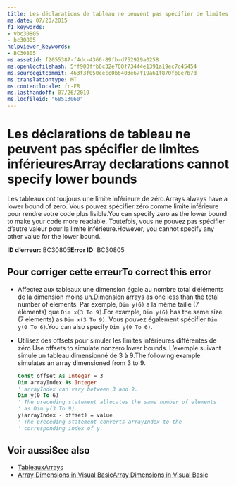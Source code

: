 ```yaml
---
title: Les déclarations de tableau ne peuvent pas spécifier de limites inférieures
ms.date: 07/20/2015
f1_keywords:
- vbc30805
- bc30805
helpviewer_keywords:
- BC30805
ms.assetid: f2055387-f4dc-4366-89fb-d752929a0258
ms.openlocfilehash: 5ff900ffb6c32e700f73444e1391a19ec7c45454
ms.sourcegitcommit: 463f3f050cecc0b6403e67f19a61f870fb8e7b7d
ms.translationtype: MT
ms.contentlocale: fr-FR
ms.lasthandoff: 07/26/2019
ms.locfileid: "68513060"
---
```

# <a name="array-declarations-cannot-specify-lower-bounds"></a><span data-ttu-id="882b2-102">Les déclarations de tableau ne peuvent pas spécifier de limites inférieures</span><span class="sxs-lookup"><span data-stu-id="882b2-102">Array declarations cannot specify lower bounds</span></span>

<span data-ttu-id="882b2-103">Les tableaux ont toujours une limite inférieure de zéro.</span><span class="sxs-lookup"><span data-stu-id="882b2-103">Arrays always have a lower bound of zero.</span></span> <span data-ttu-id="882b2-104">Vous pouvez spécifier zéro comme limite inférieure pour rendre votre code plus lisible.</span><span class="sxs-lookup"><span data-stu-id="882b2-104">You can specify zero as the lower bound to make your code more readable.</span></span> <span data-ttu-id="882b2-105">Toutefois, vous ne pouvez pas spécifier d’autre valeur pour la limite inférieure.</span><span class="sxs-lookup"><span data-stu-id="882b2-105">However, you cannot specify any other value for the lower bound.</span></span>

<span data-ttu-id="882b2-106">**ID d’erreur:** BC30805</span><span class="sxs-lookup"><span data-stu-id="882b2-106">**Error ID:** BC30805</span></span>

## <a name="to-correct-this-error"></a><span data-ttu-id="882b2-107">Pour corriger cette erreur</span><span class="sxs-lookup"><span data-stu-id="882b2-107">To correct this error</span></span>

- <span data-ttu-id="882b2-108">Affectez aux tableaux une dimension égale au nombre total d’éléments de la dimension moins un.</span><span class="sxs-lookup"><span data-stu-id="882b2-108">Dimension arrays as one less than the total number of elements.</span></span> <span data-ttu-id="882b2-109">Par exemple, `Dim y(6)` a la même taille (7 éléments) que `Dim x(3 To 9)`.</span><span class="sxs-lookup"><span data-stu-id="882b2-109">For example, `Dim y(6)` has the same size (7 elements) as `Dim x(3 To 9)`.</span></span> <span data-ttu-id="882b2-110">Vous pouvez également spécifier `Dim y(0 To 6)`.</span><span class="sxs-lookup"><span data-stu-id="882b2-110">You can also specify `Dim y(0 To 6)`.</span></span>

- <span data-ttu-id="882b2-111">Utilisez des offsets pour simuler les limites inférieures différentes de zéro.</span><span class="sxs-lookup"><span data-stu-id="882b2-111">Use offsets to simulate nonzero lower bounds.</span></span> <span data-ttu-id="882b2-112">L’exemple suivant simule un tableau dimensionné de 3 à 9.</span><span class="sxs-lookup"><span data-stu-id="882b2-112">The following example simulates an array dimensioned from 3 to 9.</span></span>

  ```vb
  Const offset As Integer = 3
  Dim arrayIndex As Integer
  ' arrayIndex can vary between 3 and 9.
  Dim y(0 To 6)
  ' The preceding statement allocates the same number of elements
  ' as Dim y(3 To 9).
  y(arrayIndex - offset) = value
  ' The preceding statement converts arrayIndex to the
  ' corresponding index of y.
  ```

## <a name="see-also"></a><span data-ttu-id="882b2-113">Voir aussi</span><span class="sxs-lookup"><span data-stu-id="882b2-113">See also</span></span>

- [<span data-ttu-id="882b2-114">Tableaux</span><span class="sxs-lookup"><span data-stu-id="882b2-114">Arrays</span></span>](../../visual-basic/programming-guide/language-features/arrays/index.md)
- [<span data-ttu-id="882b2-115">Array Dimensions in Visual Basic</span><span class="sxs-lookup"><span data-stu-id="882b2-115">Array Dimensions in Visual Basic</span></span>](../../visual-basic/programming-guide/language-features/arrays/array-dimensions.md)
